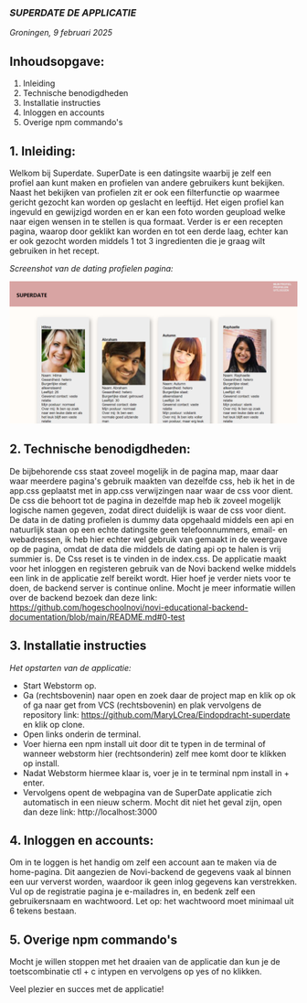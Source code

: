 ### *SUPERDATE DE APPLICATIE* 
*Groningen, 9 februari 2025*

## Inhoudsopgave:
1. Inleiding
2. Technische benodigdheden
3. Installatie instructies
4. Inloggen en accounts
5. Overige npm commando's 

## 1. Inleiding:
Welkom bij Superdate. SuperDate is een datingsite waarbij je zelf een profiel aan kunt maken en profielen van andere gebruikers kunt 
bekijken. Naast het bekijken van profielen zit er ook een filterfunctie op waarmee gericht gezocht kan worden op geslacht en leeftijd. Het eigen profiel 
kan ingevuld en gewijzigd worden en er kan een foto worden geupload welke naar eigen wensen in te stellen is qua formaat. Verder is er een recepten pagina, 
waarop door geklikt kan worden en tot een derde laag, echter kan er ook gezocht worden middels 1 tot 3 ingredienten die je graag wilt gebruiken in het recept. 

*Screenshot van de dating profielen pagina:*

![](src/assets/profiel-pagina.png)

## 2. Technische benodigdheden:
De bijbehorende css staat zoveel mogelijk in de pagina map, maar daar waar meerdere pagina's gebruik maakten van dezelfde css, 
heb ik het in de app.css geplaatst met in app.css verwijzingen naar waar de css voor dient. De css die behoort tot de pagina in dezelfde map heb ik
zoveel mogelijk logische namen gegeven, zodat direct duidelijk is waar de css voor dient. De data in de dating profielen is dummy data opgehaald middels een api en natuurlijk 
staan op een echte datingsite geen telefoonnummers, email- en webadressen, ik heb hier echter wel gebruik van gemaakt in de weergave op de pagina, omdat de data die middels
de dating api op te halen is vrij summier is. De Css reset is te vinden in de index.css. De applicatie maakt voor het inloggen en registeren gebruik van de Novi backend welke
middels een link in de applicatie zelf bereikt wordt. Hier hoef je verder niets voor te doen, de backend server is continue online. 
Mocht je meer informatie willen over de backend bezoek dan deze link: https://github.com/hogeschoolnovi/novi-educational-backend-documentation/blob/main/README.md#0-test

## 3. Installatie instructies

*Het opstarten van de applicatie:*
- Start Webstorm op. 
- Ga (rechtsbovenin) naar open en zoek daar de project map en klik op ok of ga naar get from VCS (rechtsbovenin) en plak vervolgens de 
  repository link: https://github.com/MaryLCrea/Eindopdracht-superdate en klik op clone.
- Open links onderin de terminal.
- Voer hierna een npm install uit door dit te typen in de terminal of wanneer webstorm hier (rechtsonderin) zelf mee komt door te klikken op install.
- Nadat Webstorm hiermee klaar is, voer je in te terminal npm install in + enter. 
- Vervolgens opent de webpagina van de SuperDate applicatie zich automatisch in een nieuw scherm. Mocht dit niet het geval zijn, open dan deze link: http://localhost:3000 

## 4. Inloggen en accounts:
Om in te loggen is het handig om zelf een account aan te maken via de home-pagina. Dit aangezien de Novi-backend de gegevens vaak al binnen een 
uur ververst worden, waardoor ik geen inlog gegevens kan verstrekken. Vul op de registratie pagina je e-mailadres in, en bedenk zelf een gebruikersnaam
en wachtwoord. Let op: het wachtwoord moet minimaal uit 6 tekens bestaan. 

## 5. Overige npm commando's
Mocht je willen stoppen met het draaien van de applicatie dan kun je de toetscombinatie ctl + c intypen en vervolgens op yes of no klikken. 


Veel plezier en succes met de applicatie!





